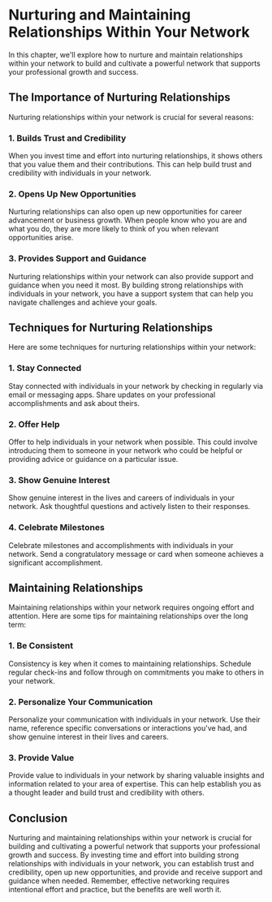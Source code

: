 Nurturing and Maintaining Relationships Within Your Network
=============================================================================================================

In this chapter, we'll explore how to nurture and maintain relationships within your network to build and cultivate a powerful network that supports your professional growth and success.

The Importance of Nurturing Relationships
-----------------------------------------

Nurturing relationships within your network is crucial for several reasons:

### 1. Builds Trust and Credibility

When you invest time and effort into nurturing relationships, it shows others that you value them and their contributions. This can help build trust and credibility with individuals in your network.

### 2. Opens Up New Opportunities

Nurturing relationships can also open up new opportunities for career advancement or business growth. When people know who you are and what you do, they are more likely to think of you when relevant opportunities arise.

### 3. Provides Support and Guidance

Nurturing relationships within your network can also provide support and guidance when you need it most. By building strong relationships with individuals in your network, you have a support system that can help you navigate challenges and achieve your goals.

Techniques for Nurturing Relationships
--------------------------------------

Here are some techniques for nurturing relationships within your network:

### 1. Stay Connected

Stay connected with individuals in your network by checking in regularly via email or messaging apps. Share updates on your professional accomplishments and ask about theirs.

### 2. Offer Help

Offer to help individuals in your network when possible. This could involve introducing them to someone in your network who could be helpful or providing advice or guidance on a particular issue.

### 3. Show Genuine Interest

Show genuine interest in the lives and careers of individuals in your network. Ask thoughtful questions and actively listen to their responses.

### 4. Celebrate Milestones

Celebrate milestones and accomplishments with individuals in your network. Send a congratulatory message or card when someone achieves a significant accomplishment.

Maintaining Relationships
-------------------------

Maintaining relationships within your network requires ongoing effort and attention. Here are some tips for maintaining relationships over the long term:

### 1. Be Consistent

Consistency is key when it comes to maintaining relationships. Schedule regular check-ins and follow through on commitments you make to others in your network.

### 2. Personalize Your Communication

Personalize your communication with individuals in your network. Use their name, reference specific conversations or interactions you've had, and show genuine interest in their lives and careers.

### 3. Provide Value

Provide value to individuals in your network by sharing valuable insights and information related to your area of expertise. This can help establish you as a thought leader and build trust and credibility with others.

Conclusion
----------

Nurturing and maintaining relationships within your network is crucial for building and cultivating a powerful network that supports your professional growth and success. By investing time and effort into building strong relationships with individuals in your network, you can establish trust and credibility, open up new opportunities, and provide and receive support and guidance when needed. Remember, effective networking requires intentional effort and practice, but the benefits are well worth it.
